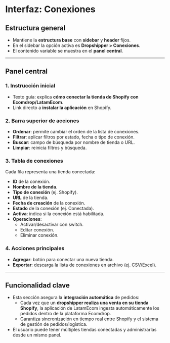# Interfaz: Conexiones

## Estructura general
- Mantiene la **estructura base** con **sidebar** y **header** fijos.
- En el sidebar la opción activa es **Dropshipper > Conexiones**.
- El contenido variable se muestra en el **panel central**.

---

## Panel central

### 1. Instrucción inicial
- Texto guía: explica **cómo conectar la tienda de Shopify con Ecomdrop/LatamEcom**.
- Link directo a **instalar la aplicación** en Shopify.

### 2. Barra superior de acciones
- **Ordenar**: permite cambiar el orden de la lista de conexiones.
- **Filtrar**: aplicar filtros por estado, fecha o tipo de conexión.
- **Buscar**: campo de búsqueda por nombre de tienda o URL.
- **Limpiar**: reinicia filtros y búsqueda.

### 3. Tabla de conexiones
Cada fila representa una tienda conectada:
- **ID** de la conexión.
- **Nombre de la tienda**.
- **Tipo de conexión** (ej. Shopify).
- **URL** de la tienda.
- **Fecha de creación** de la conexión.
- **Estado** de la conexión (ej. Conectada).
- **Activa**: indica si la conexión está habilitada.
- **Operaciones**:
  - Activar/desactivar con switch.
  - Editar conexión.
  - Eliminar conexión.

### 4. Acciones principales
- **Agregar**: botón para conectar una nueva tienda.
- **Exportar**: descarga la lista de conexiones en archivo (ej. CSV/Excel).

---

## Funcionalidad clave
- Esta sección asegura la **integración automática** de pedidos:
  - Cada vez que un **dropshipper realiza una venta en su tienda Shopify**, la aplicación de LatamEcom ingesta automáticamente los pedidos dentro de la plataforma Ecomdrop.
  - Garantiza sincronización en tiempo real entre Shopify y el sistema de gestión de pedidos/logística.
- El usuario puede tener múltiples tiendas conectadas y administrarlas desde un mismo panel.
